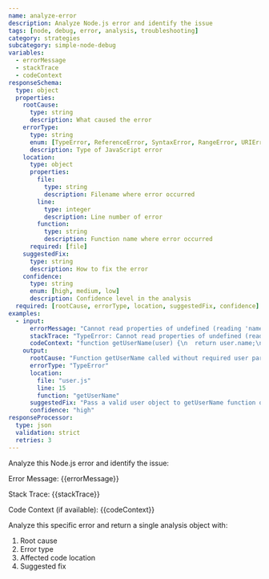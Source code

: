 ```yaml
---
name: analyze-error
description: Analyze Node.js error and identify the issue
tags: [node, debug, error, analysis, troubleshooting]
category: strategies
subcategory: simple-node-debug
variables:
  - errorMessage
  - stackTrace
  - codeContext
responseSchema:
  type: object
  properties:
    rootCause:
      type: string
      description: What caused the error
    errorType:
      type: string
      enum: [TypeError, ReferenceError, SyntaxError, RangeError, URIError, EvalError, InternalError, UnhandledPromiseRejectionWarning, ModuleNotFoundError]
      description: Type of JavaScript error
    location:
      type: object
      properties:
        file:
          type: string
          description: Filename where error occurred
        line:
          type: integer
          description: Line number of error
        function:
          type: string
          description: Function name where error occurred
      required: [file]
    suggestedFix:
      type: string
      description: How to fix the error
    confidence:
      type: string
      enum: [high, medium, low]
      description: Confidence level in the analysis
  required: [rootCause, errorType, location, suggestedFix, confidence]
examples:
  - input:
      errorMessage: "Cannot read properties of undefined (reading 'name')"
      stackTrace: "TypeError: Cannot read properties of undefined (reading 'name')\n    at getUserName (/app/user.js:15:23)\n    at Object.<anonymous> (/app/server.js:8:17)"
      codeContext: "function getUserName(user) {\n  return user.name;\n}\n\nconst name = getUserName();"
    output:
      rootCause: "Function getUserName called without required user parameter"
      errorType: "TypeError"
      location:
        file: "user.js"
        line: 15
        function: "getUserName"
      suggestedFix: "Pass a valid user object to getUserName function or add null/undefined check"
      confidence: "high"
responseProcessor:
  type: json
  validation: strict
  retries: 3
---
```


Analyze this Node.js error and identify the issue:

Error Message:
{{errorMessage}}

Stack Trace:
{{stackTrace}}

Code Context (if available):
{{codeContext}}

Analyze this specific error and return a single analysis object with:
1. Root cause
2. Error type
3. Affected code location
4. Suggested fix